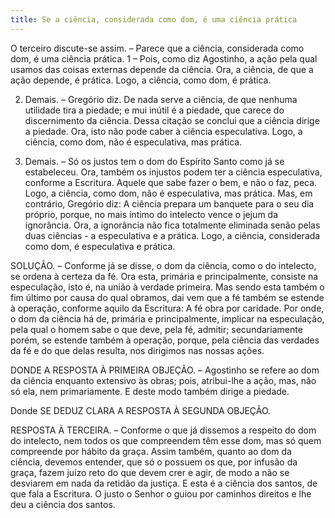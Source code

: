 ```yaml
---
title: Se a ciência, considerada como dom, é uma ciência prática
---
```


O terceiro discute-se assim. – Parece que a ciência, considerada como dom, é uma ciência prática.  1 – Pois, como diz Agostinho, a ação pela qual usamos das coisas externas depende da ciência. Ora, a ciência, de que a ação depende, é prática. Logo, a ciência, como dom, é prática.  

2. Demais. – Gregório diz. De nada serve a ciência, de que nenhuma utilidade tira a piedade; e mui inútil é a piedade, que carece do discernimento da ciência. Dessa citação se conclui que a ciência dirige a piedade. Ora, isto não pode caber à ciência especulativa. Logo, a ciência, como dom, não é especulativa, mas prática.  

3. Demais. – Só os justos tem o dom do Espírito Santo como já se estabeleceu. Ora, também os injustos podem ter a ciência especulativa, conforme a Escritura. Aquele que sabe fazer o bem, e não o faz, peca. Logo, a ciência, como dom, não é especulativa, mas prática.  Mas, em contrário, Gregório diz: A ciência prepara um banquete para o seu dia próprio, porque, no mais íntimo do intelecto vence o jejum da ignorância. Ora, a ignorância não fica totalmente eliminada senão pelas duas ciências - a especulativa e a prática. Logo, a ciência, considerada como dom, é especulativa e prática.  

SOLUÇÃO. – Conforme já se disse, o dom da ciência, como o do intelecto, se ordena à certeza da fé. Ora esta, primária e principalmente, consiste na especulação, isto é, na união à verdade primeira. Mas sendo esta também o fim último por causa do qual obramos, dai vem que a fé também se estende à operação, conforme aquilo da Escritura: A fé obra por caridade. Por onde, o dom da ciência há de, primária e principalmente, implicar na especulação, pela qual o homem sabe o que deve, pela fé, admitir; secundariamente porém, se estende também à operação, porque, pela ciência das verdades da fé e do que delas resulta, nos dirigimos nas nossas ações.  

DONDE A RESPOSTA À PRIMEIRA OBJEÇÃO. – Agostinho se refere ao dom da ciência enquanto extensivo às obras; pois, atribui-lhe a ação, mas, não só ela, nem primariamente. E deste modo também dirige a piedade.  

Donde SE DEDUZ CLARA A RESPOSTA À SEGUNDA OBJEÇÃO.  

RESPOSTA À TERCEIRA. – Conforme o que já dissemos a respeito do dom do intelecto, nem todos os que compreendem têm esse dom, mas só quem compreende por hábito da graça. Assim também, quanto ao dom da ciência, devemos entender, que só o possuem os que, por infusão da graça, fazem juízo reto do que devem crer e agir, de modo a não se desviarem em nada da retidão da justiça. E esta é a ciência dos santos, de que fala a Escritura. O justo o Senhor o guiou por caminhos direitos e lhe deu a ciência dos santos.